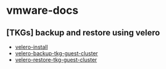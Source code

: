# vmware-docs

## [TKGs] backup and restore using velero
- [velero-install](velero-install.md)
- [velero-backup-tkg-guest-cluster](velero-backup-tkg-guest-cluster.md)
- [velero-restore-tkg-guest-cluster](velero-restore-tkg-guest-cluster.md)
